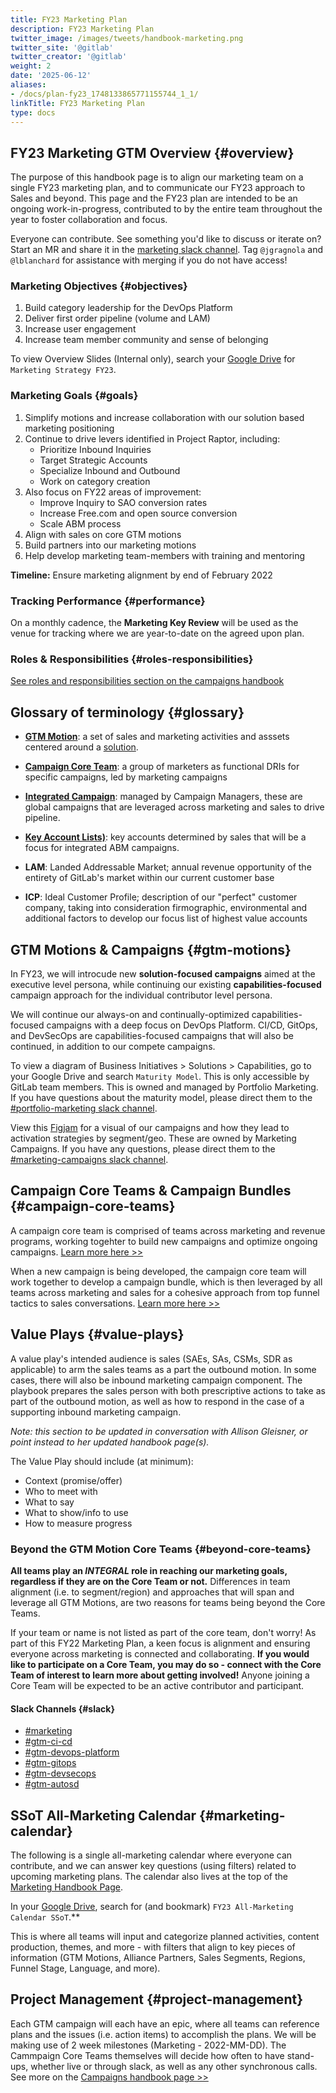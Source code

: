 ```yaml
---
title: FY23 Marketing Plan
description: FY23 Marketing Plan
twitter_image: /images/tweets/handbook-marketing.png
twitter_site: '@gitlab'
twitter_creator: '@gitlab'
weight: 2
date: '2025-06-12'
aliases:
- /docs/plan-fy23_1748133865771155744_1_1/
linkTitle: FY23 Marketing Plan
type: docs
---
```


## FY23 Marketing GTM Overview {#overview}

<!-- DO NOT CHANGE ANCHOR -->

The purpose of this handbook page is to align our marketing team on a single FY23 marketing plan, and to communicate our FY23 approach to Sales and beyond. This page and the FY23 plan are intended to be an ongoing work-in-progress, contributed to by the entire team throughout the year to foster collaboration and focus.

Everyone can contribute. See something you'd like to discuss or iterate on? Start an MR and share it in the [marketing slack channel](https://gitlab.slack.com/archives/C0AKZRSQ5). Tag `@jgragnola` and `@lblanchard` for assistance with merging if you do not have access!

### Marketing Objectives {#objectives}

1. Build category leadership for the DevOps Platform
1. Deliver first order pipeline (volume and LAM)
1. Increase user engagement
1. Increase team member community and sense of belonging

To view Overview Slides (Internal only), search your [Google Drive](https://drive.google.com/drive/my-drive) for `Marketing Strategy FY23`.

### Marketing Goals {#goals}

1. Simplify motions and increase collaboration with our solution based marketing positioning
1. Continue to drive levers identified in Project Raptor, including:
    - Prioritize Inbound Inquiries
    - Target Strategic Accounts
    - Specialize Inbound and Outbound
    - Work on category creation
1. Also focus on FY22 areas of improvement:
    - Improve Inquiry to SAO conversion rates
    - Increase Free.com and open source conversion
    - Scale ABM process
1. Align with sales on core GTM motions
1. Build partners into our marketing motions
1. Help develop marketing team-members with training and mentoring

**Timeline:** Ensure marketing alignment by end of February 2022

### Tracking Performance {#performance}

On a monthly cadence, the **Marketing Key Review** will be used as the venue for tracking where we are year-to-date on the agreed upon plan.

### Roles & Responsibilities {#roles-responsibilities}

<!-- DO NOT CHANGE ANCHOR -->

[See roles and responsibilities section on the campaigns handbook](/handbook/marketing/campaigns/#roles-responsibilities)

## Glossary of terminology {#glossary}

- **[GTM Motion](/handbook/marketing/plan-fy22#gtm-motions)**: a set of sales and marketing activities and asssets centered around a [solution](/handbook/marketing/brand-and-product-marketing/product-and-solution-marketing/usecase-gtm/).
- **[Campaign Core Team](/handbook/marketing/plan-fy23#campaign-core-teams)**: a group of marketers as functional DRIs for specific campaigns, led by marketing campaigns
- **[Integrated Campaign](/handbook/marketing/campaigns/#overview)**: managed by Campaign Managers, these are global campaigns that are leveraged across marketing and sales to drive pipeline.
- **[Key Account Lists)](/handbook/marketing/account-based-marketing/key-account-lists)**: key accounts determined by sales that will be a focus for integrated ABM campaigns.

- **LAM**: Landed Addressable Market; annual revenue opportunity of the entirety of GitLab's market within our current customer base
- **ICP**: Ideal Customer Profile; description of our "perfect" customer company, taking into consideration firmographic, environmental and additional factors to develop our focus list of highest value accounts

## GTM Motions & Campaigns {#gtm-motions}

<!-- DO NOT CHANGE ANCHOR -->

In FY23, we will introcude new **solution-focused campaigns** aimed at the executive level persona, while continuing our existing **capabilities-focused** campaign approach for the individual contributor level persona.

We will continue our always-on and continually-optimized capabilities-focused campaigns with a deep focus on DevOps Platform. CI/CD, GitOps, and DevSecOps are capabilities-focused campaigns that will also be continued, in addition to our compete campaigns.

To view a diagram of Business Initiatives > Solutions > Capabilities, go to your Google Drive and search `Maturity Model`. This is only accessible by GitLab team members. This is owned and managed by Portfolio Marketing. If you have questions about the maturity model, please direct them to the [#portfolio-marketing slack channel](https://gitlab.slack.com/archives/CPTKGRXHP).

View this [Figjam](https://www.figma.com/file/NjcRe0cN3mHFg4ESib8UCD/FY23-Campaign-Bundles-%2B-RegionalChannel-Activation-%2B-Revenue-Play_2023-09-14_18-28-07?type=whiteboard&t=S9GSk8jFu3bJ28Iq-1) for a visual of our campaigns and how they lead to activation strategies by segment/geo. These are owned by Marketing Campaigns. If you have any questions, please direct them to the [#marketing-campaigns slack channel](https://gitlab.slack.com/archives/CCWUCP4MS).

## Campaign Core Teams & Campaign Bundles {#campaign-core-teams}

<!-- DO NOT CHANGE ANCHOR -->

A campaign core team is comprised of teams across marketing and revenue programs, working togehter to build new campaigns and optimize ongoing campaigns. [Learn more here >>](/handbook/marketing/campaigns/#campaign-core-teams)

When a new campaign is being developed, the campaign core team will work together to develop a campaign bundle, which is then leveraged by all teams across marketing and sales for a cohesive approach from top funnel tactics to sales conversations. [Learn more here >>](/handbook/marketing/campaigns/#campaign-bundles)

## Value Plays {#value-plays}

<!-- DO NOT CHANGE ANCHOR -->

A value play's intended audience is sales (SAEs, SAs, CSMs, SDR as applicable) to arm the sales teams as a part the outbound motion. In some cases, there will also be inbound marketing campaign component. The playbook prepares the sales person with both prescriptive actions to take as part of the outbound motion, as well as how to respond in the case of a supporting inbound marketing campaign.

*Note: this section to be updated in conversation with Allison Gleisner, or point instead to her updated handbook page(s).*

The Value Play should include (at minimum):

- Context (promise/offer)
- Who to meet with
- What to say
- What to show/info to use
- How to measure progress

### Beyond the GTM Motion Core Teams {#beyond-core-teams}

<!-- DO NOT CHANGE ANCHOR -->

**All teams play an *INTEGRAL* role in reaching our marketing goals, regardless if they are on the Core Team or not.** Differences in team alignment (i.e. to segment/region) and approaches that will span and leverage all GTM Motions, are two reasons for teams being beyond the Core Teams.

If your team or name is not listed as part of the core team, don't worry! As part of this FY22 Marketing Plan, a keen focus is alignment and ensuring everyone across marketing is connected and collaborating. **If you would like to participate on a Core Team, you may do so - connect with the Core Team of interest to learn more about getting involved!** Anyone joining a Core Team will be expected to be an active contributor and participant.

#### Slack Channels {#slack}

<!-- DO NOT CHANGE ANCHOR -->

- [#marketing](https://gitlab.slack.com/archives/C01KWFD84EA)
- [#gtm-ci-cd](https://gitlab.slack.com/archives/C01DF0YMKCP)
- [#gtm-devops-platform](https://gitlab.slack.com/archives/C01NLEXE34L)
- [#gtm-gitops](https://gitlab.slack.com/archives/C0119FNPA84)
- [#gtm-devsecops](https://gitlab.slack.com/archives/C039VDJ41GE)
- [#gtm-autosd](https://gitlab.slack.com/archives/C039Z8DK2JD)

## SSoT All-Marketing Calendar {#marketing-calendar}

<!-- DO NOT CHANGE ANCHOR -->

The following is a single all-marketing calendar where everyone can contribute, and we can answer key questions (using filters) related to upcoming marketing plans. The calendar also lives at the top of the [Marketing Handbook Page](/handbook/marketing/#marketing-calendar).

In your [Google Drive](https://drive.google.com/drive/u/1/my-drive), search for (and bookmark) `FY23 All-Marketing Calendar SSoT`.**

This is where all teams will input and categorize planned activities, content production, themes, and more - with filters that align to key pieces of information (GTM Motions, Alliance Partners, Sales Segments, Regions, Funnel Stage, Language, and more).

## Project Management {#project-management}

<!-- DO NOT CHANGE ANCHOR -->

Each GTM campaign will each have an epic, where all teams can reference plans and the issues (i.e. action items) to accomplish the plans. We will be making use of 2 week milestones (Marketing - 2022-MM-DD). The Cammpaign Core Teams themselves will decide how often to have stand-ups, whether live or through slack, as well as any other synchronous calls. See more on the [Campaigns handbook page >>](/handbook/marketing/campaigns/)
